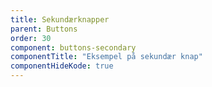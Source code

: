 ```yaml
---
title: Sekundærknapper
parent: Buttons
order: 30
component: buttons-secondary
componentTitle: "Eksempel på sekundær knap"
componentHideKode: true
---
```

